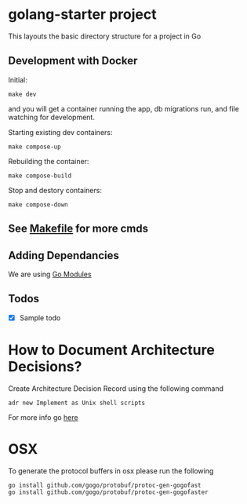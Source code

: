 # golang-starter project

This layouts the basic directory structure for a project in Go

## Development with Docker

Initial:

```
make dev
```

and you will get a container running the app, db migrations run, and file watching for development.

Starting existing dev containers:

`make compose-up`

Rebuilding the container:

`make compose-build`

Stop and destory containers:

`make compose-down`

## See [Makefile](./Makefile) for more cmds

## Adding Dependancies

We are using [Go Modules](https://github.com/golang/go/wiki/Modules)

## Todos

- [x] Sample todo

# How to Document Architecture Decisions?

Create Architecture Decision Record using the following command

```
adr new Implement as Unix shell scripts
```

For more info go [here](https://github.com/npryce/adr-tools#quick-start)

# OSX

To generate the protocol buffers in osx please run the following

```
go install github.com/gogo/protobuf/protoc-gen-gogofast
go install github.com/gogo/protobuf/protoc-gen-gogofaster
```
